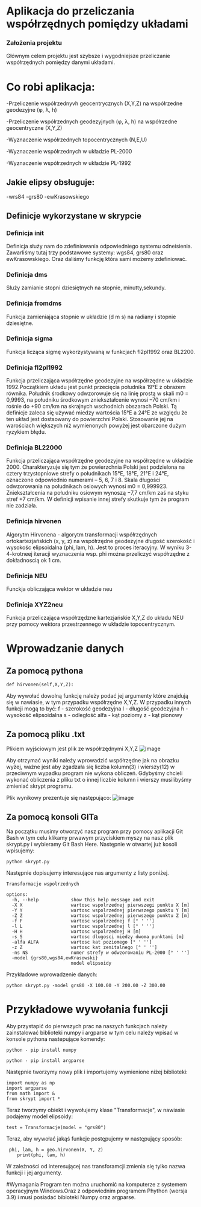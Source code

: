 # Aplikacja do przeliczania współrzędnych pomiędzy układami

### Założenia projektu
Głównym celem projektu jest szybsze i wygodniejsze przeliczanie współrzędnych pomiędzy danymi układami.

# Co robi aplikacja:
-Przeliczenie współrzednyvh geocentrycznych (X,Y,Z) na współrzedne geodezyjne (φ, λ, h)

-Przeliczenie współrzednych geodezyjnych (φ, λ, h) na współrzedne geocentryczne (X,Y,Z)

-Wyznaczenie współrzednych topocentrycznych (N,E,U)

-Wyznaczenie współrzednych w układzie PL-2000

-Wyznaczenie współrzednych w układzie PL-1992

## Jakie elipsy obsługuje:
-wrs84
-grs80
-ewKrasowskiego
## Definicje wykorzystane w skrypcie 
### Definicja __init__
Definicja służy nam do zdefiniowania odpowiedniego systemu odneisienia. Zawarliśmy tutaj trzy podstawowe systemy:  wgs84, grs80 oraz ewKrasowskiego. Oraz daliśmy funkcję która sami możemy zdefiniować.
### Definicja dms
Służy zamianie stopni dziesiętnych na stopnie, minutty,sekundy.
### Definicja fromdms
Funkcja zamieniająca stopnie w układzie (d m s) na radiany i stopnie dziesiętne.
### Definicja sigma
Funkcja licząca sigmę wykorzystywaną w funkcjach fl2pl1992 oraz BL2200.
### Definicja fl2pl1992
Funkcja przeliczająca współrzędne geodezyjne na współrzędne w układzie 1992.Początkiem układu jest punkt przecięcia południka 19°E z obrazem równika. Południk środkowy odwzorowuje się na linię prostą w skali m0 = 0,9993, na południku środkowym zniekształcenie wynosi –70 cm/km i rośnie do +90 cm/km na skrajnych wschodnich obszarach Polski. Tą definicje zaleca się używać miedzy wartościa 15°E a 24°E ze względu że ten układ jest dostsowany do powierzchni Polski. Stosowanie jej na warościach większych niż wymienonych powyżej jest obarczone dużym ryzykiem błędu.
### Definicja BL22000
Funkcja przeliczająca współrzędne geodezyjne na współrzędne w układzie 2000. Charakteryzuje się tym że powierzchnia Polski jest podzielona na cztery trzystopniowe strefy o południkach 15°E, 18°E, 21°E i 24°E, oznaczone odpowiednio numerami – 5, 6, 7 i 8. Skala długości odwzorowania na południkach osiowych wynosi m0 = 0,999923. Zniekształcenia na południku osiowym wynoszą −7,7 cm/km zaś na styku stref +7 cm/km. W definicji wpisanie innej strefy skutkuje tym że program nie zadziała.
### Definicja hirvonen
Algorytm Hirvonena - algorytm transformacji współrzędnych ortokartezjańskich (x, y, z) na współrzędne geodezyjne długość szerokość i wysokośc elipsoidalna (phi, lam, h). Jest to proces iteracyjny. W wyniku 3-4-krotneej iteracji wyznaczenia wsp. phi można przeliczyć współrzędne z dokładnoscią ok 1 cm.
### Definicja NEU
Funckja obliczająca wektor w układzie neu
### Definicja XYZ2neu
Funkcja przeliczająca współrzędzne kartezjańskie X,Y,Z do układu NEU przy pomocy wektora przestrzennego w układzie topocentrycznym.
# Wprowadzanie danych
## Za pomocą pythona
```
def hirvonen(self,X,Y,Z):
```
Aby wywołać dowolną funkcję należy podać jej argumenty które znajdują się w nawiasie, w tym przypadku współrzędne X,Y,Z. W przypadku innych funkcji mogą to być:
f - szerokość geodezyjna
l - długość geodezyjna
h - wysokość elipsoidalna
s - odległość
alfa - kąt poziomy
z - kąt pionowy
## Za pomocą pliku .txt
Plikiem wyjściowym jest plik ze współrzędnymi X,Y,Z
![image](https://user-images.githubusercontent.com/129080884/235367364-26d0a6fb-2402-4695-9468-fefd9bd603a4.png)

Aby otrzymać wyniki należy wprowadzić współrzędne jak na obrazku wyżej, ważne jest aby zgadzała się liczba kolumn(3) i wierszy(12) w przeciwnym wypadku program nie wykona obliczeń. Gdybyśmy chcieli wykonać obliczenia z pliku txt o innej liczbie kolumn i wierszy musilibyśmy zmieniać skrypt programu.

Plik wynikowy prezentuje się następująco:
![image](https://user-images.githubusercontent.com/129080884/235369548-ee8f9fad-45e1-4aa6-bb35-fbdb1739e761.png)


## Za pomocą konsoli GITa
Na początku musimy otworzyć nasz program przy pomocy aplikacji Git Bash w tym celu klikamy prwawym przyciskiem myszy na nasz plik skrypt.py i wybieramy Git Bash Here. Następnie w otwartej już kosoli wpisujemy:
```
python skrypt.py 
```
Następnie dopisujemy interesujące nas argumenty z listy poniżej.
```
Transformacje wspolrzednych

options:
  -h, --help            show this help message and exit
  -X X                  wartosc wspolrzednej pierwszegi punktu X [m]
  -Y Y                  wartosc wspolrzednej pierwszego punktu Y [m]
  -Z Z                  wartosc wspolrzednej pierwszego punktu Z [m]
  -f F                  wartosc wspolrzednej f [° ' '']
  -l L                  wartosc wspolrzednej l [° ' '']
  -H H                  wartosc wspolrzednej H [m]
  -s S                  wartosc dlugosci miedzy dwoma punktami [m]
  -alfa ALFA            wartosc kat poziomego [° ' '']
  -z Z                  wartosc kat zenitalnego [° ' '']
  -ns NS                numer strefy w odwzorowaniu PL-2000 [° ' '']
  -model {grs80,wgs84,ewKrasowski}
                        model elipsoidy
```
Przykładowe wprowadzenie danych:
```
python skrypt.py -model grs80 -X 100.00 -Y 200.00 -Z 300.00
```

# Przykładowe wywołania funkcji
Aby przystapić do pierwszych prac na naszych funkcjach należy zainstalować biblioteki numpy i argparse w tym celu należy wpisać w konsole pythona nastepujące komendy:
```
python - pip install numpy
```
```
python - pip install argparse
```
Następnie tworzymy nowy plik i importujemy wymienione niżej biblioteki:
```
import numpy as np
import argparse
from math import &
from skrypt import *
```
Teraz tworzymy obiekt i wywołujemy klase "Transformacje", w nawiasie podajemy model elipsoidy:
```
test = Transformacje(model = "grs80")
```
Teraz, aby wywołać jakąś funkcje postępujemy w następujący sposób:
```
 phi, lam, h = geo.hirvonen(X, Y, Z)
    print(phi, lam, h)
```
W zależności od interesującej nas transforamcji zmienia się tylko nazwa funkcji i jej argumenty.

#Wymagania 
Program ten można uruchomić na komputerze z systemem operacyjnym Windows.Oraz z odpowiednim programem Phython (wersja 3.9) i musi posiadać bibioteki Numpy oraz argparse.
